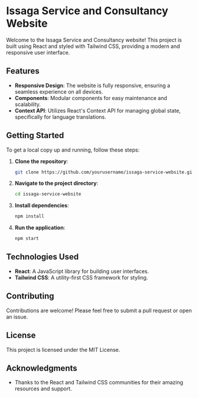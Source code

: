 # Issaga Service and Consultancy Website

Welcome to the Issaga Service and Consultancy website! This project is built using React and styled with Tailwind CSS, providing a modern and responsive user interface.

## Features

- **Responsive Design**: The website is fully responsive, ensuring a seamless experience on all devices.
- **Components**: Modular components for easy maintenance and scalability.
- **Context API**: Utilizes React's Context API for managing global state, specifically for language translations.

## Getting Started

To get a local copy up and running, follow these steps:

1. **Clone the repository**:
   ```bash
   git clone https://github.com/yourusername/issaga-service-website.git
   ```

2. **Navigate to the project directory**:
   ```bash
   cd issaga-service-website
   ```

3. **Install dependencies**:
   ```bash
   npm install
   ```

4. **Run the application**:
   ```bash
   npm start
   ```

## Technologies Used

- **React**: A JavaScript library for building user interfaces.
- **Tailwind CSS**: A utility-first CSS framework for styling.

## Contributing

Contributions are welcome! Please feel free to submit a pull request or open an issue.

## License

This project is licensed under the MIT License.

## Acknowledgments

- Thanks to the React and Tailwind CSS communities for their amazing resources and support.
